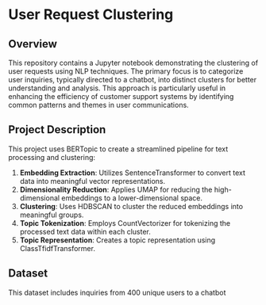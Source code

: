 # User Request Clustering
## Overview
This repository contains a Jupyter notebook demonstrating the clustering of user requests using NLP techniques. The primary focus is to categorize user inquiries, typically directed to a chatbot, into distinct clusters for better understanding and analysis. This approach is particularly useful in enhancing the efficiency of customer support systems by identifying common patterns and themes in user communications.

## Project Description
This project uses BERTopic to create a streamlined pipeline for text processing and clustering:

1. **Embedding Extraction**: Utilizes SentenceTransformer to convert text data into meaningful vector representations.
2. **Dimensionality Reduction**: Applies UMAP for reducing the high-dimensional embeddings to a lower-dimensional space.
3. **Clustering**: Uses HDBSCAN to cluster the reduced embeddings into meaningful groups.
4. **Topic Tokenization**: Employs CountVectorizer for tokenizing the processed text data within each cluster.
5. **Topic Representation**: Creates a topic representation using ClassTfidfTransformer.

## Dataset
This dataset includes inquiries from 400 unique users to a chatbot
